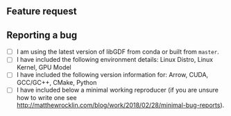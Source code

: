 <!--

Thanks for opening an issue! To help the libGDF team handle your information
efficiently, please first ensure that there is no other issue present that
already describes the issue you have
(search at https://github.com/gpuopenanalytics/libgdf/issues?&q=is%3Aissue).

If there is no issue present please jump to a section below and delete the
irrelevant one depending on whether you are:

 * Making a feature request.
 * Reporting a bug.

For more general "how do I do X?" type questions, please speak visit
http://gpuopenanalytics.com/#/COMMUNITY for links to Slack and Google
Groups.

-->

## Feature request

<!--

Please include details of the feature you would like to see, why you would
like to see it/the use case

-->

## Reporting a bug

<!--

Before submitting a bug report please ensure that you can check off these boxes:

-->

- [ ] I am using the latest version of libGDF from conda or built from `master`.
- [ ] I have included the following environment details:
      Linux Distro, Linux Kernel, GPU Model
- [ ] I have included the following version information for:
      Arrow, CUDA, GCC/GC++, CMake, Python
- [ ] I have included below a minimal working reproducer (if you are unsure how
 to write one see http://matthewrocklin.com/blog/work/2018/02/28/minimal-bug-reports).

<!--

Please include details of the bug here, including, if applicable, what you
expected to happen!

-->
